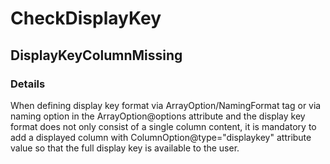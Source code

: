 ﻿---  
uid: Validator_2_39_9  
---

# CheckDisplayKey

## DisplayKeyColumnMissing

### Details

When defining display key format via ArrayOption\/NamingFormat tag or via naming option in the ArrayOption@options attribute and the display key format does not only consist of a single column content, it is mandatory to add a displayed column with ColumnOption@type\="displaykey" attribute value so that the full display key is available to the user.
